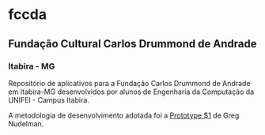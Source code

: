 # fccda
## Fundação Cultural Carlos Drummond de Andrade
### Itabira - MG

Repositório de aplicativos para a Fundação Carlos Drummond de Andrade em Itabira-MG desenvolvidos por alunos de Engenharia da Computação da UNIFEI - Campus Itabira.

A metodologia de desenvolvimento adotada foi a [Prototype $1](http://www.designcaffeine.com/overview-the-1-dollar-prototype/) de Greg Nudelman.
